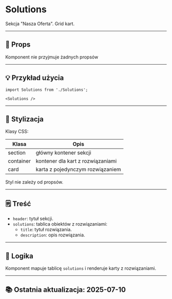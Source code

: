 # Solutions

Sekcja "Nasza Oferta". Grid kart.

---

## 🧩 Props
Komponent nie przyjmuje żadnych propsów

---

## 💡 Przykład użycia

```tsx
import Solutions from './Solutions';

<Solutions />
```

---

## 🎨 Stylizacja
Klasy CSS:

| Klasa     | Opis                              |
|-----------|-----------------------------------|
| section   | główny kontener sekcji            |
| container | kontener dla kart z rozwiązaniami |
| card      | karta z pojedynczym rozwiązaniem  |

Styl nie zależy od propsów.

---

## 🗒️ Treść
- `header`: tytuł sekcji.
- `solutions`: tablica obiektów z rozwiązaniami:
    - `title`: tytuł rozwiązania.
    - `description`: opis rozwiązania.

---

## 🤖 Logika
Komponent mapuje tablicę `solutions` i renderuje karty z rozwiązaniami.

---

## 📚 Ostatnia aktualizacja: 2025-07-10